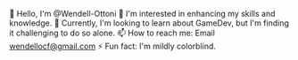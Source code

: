 
👋 Hello, I'm @Wendell-Ottoni
👀 I'm interested in enhancing my skills and knowledge.
🌱 Currently, I'm looking to learn about GameDev, but I'm finding it challenging to do so alone.
📫 How to reach me: Email wendellocf@gmail.com
⚡ Fun fact: I'm mildly colorblind.

<!---
Wendell-Ottoni/Wendell-Ottoni is a ✨ special ✨ repository because its `README.md` (this file) appears on your GitHub profile.
You can click the Preview link to take a look at your changes.
--->
